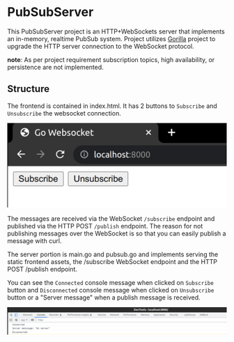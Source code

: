 # PubSubServer

This PubSubServer project is an HTTP+WebSockets server that implements an in-memory, realtime PubSub system.
Project utilizes [Gorilla](https://github.com/gorilla/websocket)  project to upgrade the HTTP server connection to the WebSocket protocol.

**note**: As per project requirement subscription topics, high availability, or persistence are not implemented.

## Structure
The frontend is contained in index.html. It has 2 buttons to `Subscribe` and `Unsubscribe` the websocket connection.

<p align="center">
  <img src="images/websocket.png" width="700px" />
</p>

The messages are received via the WebSocket `/subscribe` endpoint and published via
the HTTP POST `/publish` endpoint. The reason for not publishing messages over the WebSocket is so that you can easily publish a message with curl.

The server portion is main.go and pubsub.go and implements serving the static frontend assets, the /subscribe WebSocket endpoint and the HTTP POST /publish endpoint.

You can see the `Connected` console message when clicked on `Subscribe` button and `Disconnected` console message when clicked on `Unsubscribe` button or a "Server message" when a publish message is received.

<p align="center">
  <img src="images/console_msg.png" width="700px" />
</p>


